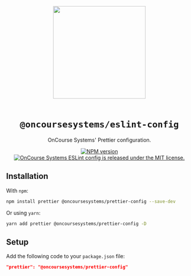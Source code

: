 <div align="center">
  <img width="250" src="https://raw.githubusercontent.com/oncoursesystems/.github/master/assets/logo.jpg" />
  <br/><br/>

  # `@oncoursesystems/eslint-config`
  OnCourse Systems' Prettier configuration.

  <a href="https://www.npmjs.com/package/@oncoursesystems/prettier-config">
    <img src="https://img.shields.io/npm/v/@oncoursesystems/prettier-config.svg" alt="NPM version" />
  </a>
  <a href="https://github.com/oncoursesystems/eslint-config/blob/main/LICENSE">
    <img src="https://img.shields.io/badge/license-MIT-blue.svg" alt="OnCourse Systems ESLint config is released under the MIT license." />
  </a>
</div>

## Installation

With `npm`:

```sh
npm install prettier @oncoursesystems/prettier-config --save-dev
```

Or using `yarn`:

```sh
yarn add prettier @oncoursesystems/prettier-config -D
```

## Setup

Add the following code to your `package.json` file:

```json
"prettier": "@oncoursesystems/prettier-config"
```
